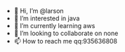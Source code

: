 - 👋 Hi, I’m @larson
- 👀 I’m interested in java
- 🌱 I’m currently learning aws
- 💞️ I’m looking to collaborate on none
- 📫 How to reach me qq:935636808

<!---
gg935636808/gg935636808 is a ✨ special ✨ repository because its `README.md` (this file) appears on your GitHub profile.
You can click the Preview link to take a look at your changes.
--->
